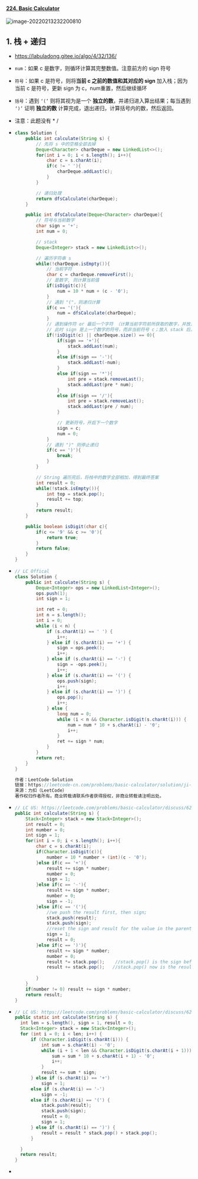 #### [224. Basic Calculator](https://leetcode-cn.com/problems/basic-calculator/)

![image-20220213232200810](https://raw.githubusercontent.com/TWDH/Leetcode-From-Zero/pictures/img/image-20220213232200810.png)

## 1. 栈 + 递归

- https://labuladong.gitee.io/algo/4/32/136/

- `num`：如果 c 是数字，则循环计算其完整数值。注意前方的 sign 符号

- `符号`：如果 c 是符号，则将**当前 c 之前的数值和其对应的 sign** 加入栈；因为当前 c 是符号，更新 sign 为 c，num重置，然后继续循环

- `括号`：遇到 `‘(’` 则将其视为是一个 **独立的数**，并递归进入算出结果；每当遇到 `‘)’` 证明 **独立的数** 计算完成，退出递归，计算括号内的数，然后返回。

- 注意：此题没有 * /

- ```java
  class Solution {
      public int calculate(String s) {
          // 先将 s 中的空格全部去掉
          Deque<Character> charDeque = new LinkedList<>();
          for(int i = 0; i < s.length(); i++){
              char c = s.charAt(i);
              if(c != ' '){
                  charDeque.addLast(c);
              }
          }
  
          // 递归处理
          return dfsCalculate(charDeque);
      }
  
      public int dfsCalculate(Deque<Character> charDeque){
          // 符号与当前数字
          char sign = '+';
          int num = 0;
  
          // stack
          Deque<Integer> stack = new LinkedList<>();
  
          // 遍历字符串 s
          while(!charDeque.isEmpty()){
              // 当前字符
              char c = charDeque.removeFirst();
              // 是数字, 则计算当前值
              if(isDigit(c)){
                  num = 10 * num + (c - '0');
              }
              // 遇到 "("，则递归计算
              if(c == '('){
                  num = dfsCalculate(charDeque);
              }
              // 遇到操作符 or 最后一个字符 （计算当前字符前所获取的数字，并放入stack，开启以当前字符为开始的第一个数）
              // 此时 sign 是上一个数字的符号，而非当前符号 c；放入 stack 后，需要更新当前符号为 c
              if(!isDigit(c) || charDeque.size() == 0){
                  if(sign == '+'){
                      stack.addLast(num);
                  }
                  else if(sign == '-'){
                      stack.addLast(-num);
                  }
                  else if(sign == '*'){
                      int pre = stack.removeLast();
                      stack.addLast(pre * num);
                  }
                  else if(sign == '/'){
                      int pre = stack.removeLast();
                      stack.addLast(pre / num);
                  }
  
                  // 更新符号，开启下一个数字
                  sign = c;
                  num = 0;
              }
              // 遇到 ")" 则停止递归
              if(c == ')'){
                  break;
              }
          }
  
          // String 遍历完后，将栈中的数字全部相加，得到最终答案
          int result = 0;
          while(!stack.isEmpty()){
              int top = stack.pop();
              result += top;
          }
          return result;
      }
  
      public boolean isDigit(char c){
          if(c <= '9' && c >= '0'){
              return true;
          }
          return false;
      }
  }
  ```

- ```java
  // LC Offical
  class Solution {
      public int calculate(String s) {
          Deque<Integer> ops = new LinkedList<Integer>();
          ops.push(1);
          int sign = 1;
  
          int ret = 0;
          int n = s.length();
          int i = 0;
          while (i < n) {
              if (s.charAt(i) == ' ') {
                  i++;
              } else if (s.charAt(i) == '+') {
                  sign = ops.peek();
                  i++;
              } else if (s.charAt(i) == '-') {
                  sign = -ops.peek();
                  i++;
              } else if (s.charAt(i) == '(') {
                  ops.push(sign);
                  i++;
              } else if (s.charAt(i) == ')') {
                  ops.pop();
                  i++;
              } else {
                  long num = 0;
                  while (i < n && Character.isDigit(s.charAt(i))) {
                      num = num * 10 + s.charAt(i) - '0';
                      i++;
                  }
                  ret += sign * num;
              }
          }
          return ret;
      }
  }
  
  作者：LeetCode-Solution
  链接：https://leetcode-cn.com/problems/basic-calculator/solution/ji-ben-ji-suan-qi-by-leetcode-solution-jvir/
  来源：力扣（LeetCode）
  著作权归作者所有。商业转载请联系作者获得授权，非商业转载请注明出处。
  ```

- ```java
  // LC US: https://leetcode.com/problems/basic-calculator/discuss/62361/Iterative-Java-solution-with-stack
  public int calculate(String s) {
      Stack<Integer> stack = new Stack<Integer>();
      int result = 0;
      int number = 0;
      int sign = 1;
      for(int i = 0; i < s.length(); i++){
          char c = s.charAt(i);
          if(Character.isDigit(c)){
              number = 10 * number + (int)(c - '0');
          }else if(c == '+'){
              result += sign * number;
              number = 0;
              sign = 1;
          }else if(c == '-'){
              result += sign * number;
              number = 0;
              sign = -1;
          }else if(c == '('){
              //we push the result first, then sign;
              stack.push(result);
              stack.push(sign);
              //reset the sign and result for the value in the parenthesis
              sign = 1;   
              result = 0;
          }else if(c == ')'){
              result += sign * number;  
              number = 0;
              result *= stack.pop();    //stack.pop() is the sign before the parenthesis
              result += stack.pop();   //stack.pop() now is the result calculated before the parenthesis
              
          }
      }
      if(number != 0) result += sign * number;
      return result;
  }
  ```

- ```java
  // LC US: https://leetcode.com/problems/basic-calculator/discuss/62362/JAVA-Easy-Version-To-Understand!!!!!
  public static int calculate(String s) {
  	int len = s.length(), sign = 1, result = 0;
  	Stack<Integer> stack = new Stack<Integer>();
  	for (int i = 0; i < len; i++) {
  		if (Character.isDigit(s.charAt(i))) {
  			int sum = s.charAt(i) - '0';
  			while (i + 1 < len && Character.isDigit(s.charAt(i + 1))) {
  				sum = sum * 10 + s.charAt(i + 1) - '0';
  				i++;
  			}
  			result += sum * sign;
  		} else if (s.charAt(i) == '+')
  			sign = 1;
  		else if (s.charAt(i) == '-')
  			sign = -1;
  		else if (s.charAt(i) == '(') {
  			stack.push(result);
  			stack.push(sign);
  			result = 0;
  			sign = 1;
  		} else if (s.charAt(i) == ')') {
  			result = result * stack.pop() + stack.pop();
  		}
  
  	}
  	return result;
  }
  ```

- 


